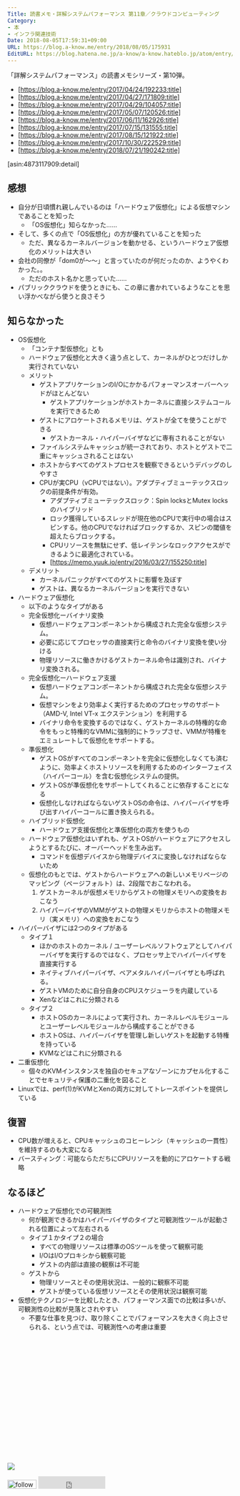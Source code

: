 ```yaml
---
Title: 読書メモ・詳解システムパフォーマンス 第11章／クラウドコンピューティング
Category:
- 本
- インフラ関連技術
Date: 2018-08-05T17:59:31+09:00
URL: https://blog.a-know.me/entry/2018/08/05/175931
EditURL: https://blog.hatena.ne.jp/a-know/a-know.hateblo.jp/atom/entry/10257846132607838276
---
```


「詳解システムパフォーマンス」の読書メモシリーズ・第10弾。

* [https://blog.a-know.me/entry/2017/04/24/192233:title]
* [https://blog.a-know.me/entry/2017/04/27/171809:title]
* [https://blog.a-know.me/entry/2017/04/29/104057:title]
* [https://blog.a-know.me/entry/2017/05/07/120526:title]
* [https://blog.a-know.me/entry/2017/06/11/162926:title]
* [https://blog.a-know.me/entry/2017/07/15/131555:title]
* [https://blog.a-know.me/entry/2017/08/15/121922:title]
* [https://blog.a-know.me/entry/2017/10/30/222529:title]
* [https://blog.a-know.me/entry/2018/07/21/190242:title]


[asin:4873117909:detail]

## 感想
- 自分が日頃慣れ親しんでいるのは「ハードウェア仮想化」による仮想マシンであることを知った
    - 「OS仮想化」知らなかった......
- そして、多くの点で「OS仮想化」の方が優れていることを知った
    - ただ、異なるカーネルバージョンを動かせる、というハードウェア仮想化のメリットは大きい
- 会社の同僚が「dom0が〜〜」と言っていたのが何だったのか、ようやくわかった。。
    - ただのホスト名かと思っていた......
- パブリッククラウドを使うときにも、この章に書かれているようなことを思い浮かべながら使うと良さそう



<!-- more -->


## 知らなかった
- OS仮想化
    - 「コンテナ型仮想化」とも
    - ハードウェア仮想化と大きく違う点として、カーネルがひとつだけしか実行されていない
    - メリット
        - ゲストアプリケーションのI/Oにかかるパフォーマンスオーバーヘッドがほとんどない
            - ゲストアプリケーションがホストカーネルに直接システムコールを実行できるため
        - ゲストにアロケートされるメモリは、ゲストが全てを使うことができる
            - ゲストカーネル・ハイパーバイザなどに専有されることがない
        - ファイルシステムキャッシュが統一されており、ホストとゲストで二重にキャッシュされることはない
        - ホストからすべてのゲストプロセスを観察できるというデバッグのしやすさ
        - CPUが実CPU（vCPUではない）。アダプティブミューテックスロックの前提条件が有効。
            - アダプティブミューテックスロック：Spin locksとMutex locksのハイブリッド
            -  ロック獲得しているスレッドが現在他のCPUで実行中の場合はスピンする。他のCPUでなければブロックするか、スピンの閾値を超えたらブロックする。 
            - CPUリソースを無駄にせず、低レイテンシなロックアクセスができるように最適化されている。
            - [https://memo.yuuk.io/entry/2016/03/27/155250:title]
    - デメリット
        - カーネルパニックがすべてのゲストに影響を及ぼす
        - ゲストは、異なるカーネルバージョンを実行できない
- ハードウェア仮想化
    - 以下のようなタイプがある
    - 完全仮想化ーバイナリ変換
        - 仮想ハードウェアコンポーネントから構成された完全な仮想システム。
        - 必要に応じてプロセッサの直接実行と命令のバイナリ変換を使い分ける
        - 物理リソースに働きかけるゲストカーネル命令は識別され、バイナリ変換される。
    - 完全仮想化ーハードウェア支援
        - 仮想ハードウェアコンポーネントから構成された完全な仮想システム。
        - 仮想マシンをより効率よく実行するためのプロセッサのサポート（AMD-V, Intel VT-x エクステンション）を利用する
        - バイナリ命令を変換するのではなく、ゲストカーネルの特権的な命令をもっと特権的なVMMに強制的にトラップさせ、VMMが特権をエミュレートして仮想化をサポートする。
    - 準仮想化
        - ゲストOSがすべてのコンポーネントを完全に仮想化しなくても済むように、効率よくホストリソースを利用するためのインターフェイス（ハイパーコール）を含む仮想化システムの提供。
        - ゲストOSが準仮想化をサポートしてくれることに依存することになる
        - 仮想化しなければならないゲストOSの命令は、ハイパーバイザを呼び出すハイパーコールに置き換えられる。
    - ハイブリッド仮想化
        - ハードウェア支援仮想化と準仮想化の両方を使うもの
    - ハードウェア仮想化はいずれも、ゲストOSがハードウェアにアクセスしようとするたびに、オーバーヘッドを生み出す。
        - コマンドを仮想デバイスから物理デバイスに変換しなければならないため
    - 仮想化のもとでは、ゲストからハードウェアへの新しいメモリページのマッピング（ページフォルト）は、2段階でおこなわれる。
        1. ゲストカーネルが仮想メモリからゲストの物理メモリへの変換をおこなう
        1. ハイパーバイザのVMMがゲストの物理メモリからホストの物理メモリ（実メモリ）への変換をおこなう
- ハイパーバイザには2つのタイプがある
    - タイプ１
        - ほかのホストのカーネル / ユーザーレベルソフトウェアとしてハイパーバイザを実行するのではなく、プロセッサ上でハイパーバイザを直接実行する
        - ネイティブハイパーバイザ、ベアメタルハイパーバイザとも呼ばれる。
        - ゲストVMのために自分自身のCPUスケジューラを内蔵している
        - Xenなどはこれに分類される
    - タイプ２
        - ホストOSのカーネルによって実行され、カーネルレベルモジュールとユーザーレベルモジュールから構成することができる
        - ホストOSは、ハイパーバイザを管理し新しいゲストを起動する特権を持っている
        - KVMなどはこれに分類される
- 二重仮想化
    - 個々のKVMインスタンスを独自のセキュアなゾーンにカプセル化することでセキュリティ保護の二重化を図ること
- Linuxでは、perf(1)がKVMとXenの両方に対してトレースポイントを提供している

## 復習
- CPU数が増えると、CPUキャッシュのコヒーレンシ（キャッシュの一貫性）を維持するのも大変になる
- バースティング：可能ならただちにCPUリソースを動的にアロケートする戦略


## なるほど
- ハードウェア仮想化での可観測性
    - 何が観測できるかはハイパーバイザのタイプと可観測性ツールが起動される位置によって左右される
    - タイプ１かタイプ２の場合
        - すべての物理リソースは標準のOSツールを使って観察可能
        - I/OはI/Oプロキシから観察可能
        - ゲストの内部は直接の観察は不可能
    - ゲストから
        - 物理リソースとその使用状況は、一般的に観察不可能
        - ゲストが使っている仮想リソースとその使用状況は観察可能
- 仮想化テクノロジーを比較したとき、パフォーマンス面での比較は多いが、可観測性の比較が見落とされやすい
    - 不要な仕事を見つけ、取り除くことでパフォーマンスを大きく向上させられる、という点では、可観測性への考慮は重要


<div>
<br>
<script async src="//pagead2.googlesyndication.com/pagead/js/adsbygoogle.js"></script>
<!-- article-bottom2 -->
<ins class="adsbygoogle"
     style="display:inline-block;width:300px;height:250px"
     data-ad-client="ca-pub-3463034538369189"
     data-ad-slot="5274552934"></ins>
<script>
(adsbygoogle = window.adsbygoogle || []).push({});
</script>

<a href="https://bit.ly/pixe-la" target='blank' rel="nofollow"><img src="https://cdn-ak.f.st-hatena.com/images/fotolife/a/a-know/20181026/20181026091953.png"></a>
<br>
</div>

<div>
<a href='https://cloud.feedly.com/#subscription%2Ffeed%2Fhttp%3A%2F%2Fblog.a-know.me%2Ffeed'  target='blank'><img id='feedlyFollow' src='https://s3.feedly.com/img/follows/feedly-follow-rectangle-volume-small_2x.png' alt='follow us in feedly' width='65' height='20'></a>



<iframe src="https://blog.hatena.ne.jp/a-know/a-know.hateblo.jp/subscribe/iframe" allowtransparency="true" frameborder="0" scrolling="no" width="150" height="28"></iframe>
</div>




<script src="https://moshi-moshi.moshimo.works/moshimoshi/a_know_blog/2018-08-05-175931?title=%e8%aa%ad%e6%9b%b8%e3%83%a1%e3%83%a2%e3%83%bb%e8%a9%b3%e8%a7%a3%e3%82%b7%e3%82%b9%e3%83%86%e3%83%a0%e3%83%91%e3%83%95%e3%82%a9%e3%83%bc%e3%83%9e%e3%83%b3%e3%82%b9%20%e7%ac%ac11%e7%ab%a0%ef%bc%8f%e3%82%af%e3%83%a9%e3%82%a6%e3%83%89%e3%82%b3%e3%83%b3%e3%83%94%e3%83%a5%e3%83%bc%e3%83%86%e3%82%a3%e3%83%b3%e3%82%b0"></script>
